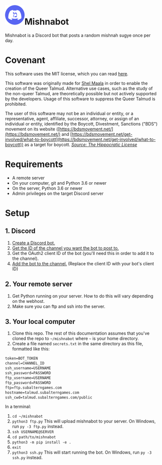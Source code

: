 # ![](logo_small.png)Mishnabot 

Mishnabot is a Discord bot that posts a random mishnah sugye once per day.

# Covenant

This software uses the MIT license, which you can read [here](LICENSE).

This software was originally made for [Shel Maala](https://www.shelmaala.com/) in order to enable the creation of the Queer Talmud. Alternative use cases, such as the study of the non-queer Talmud, are theoretically possible but not actively supported by the developers. Usage of this software to suppress the Queer Talmud is prohibited.

The user of this software may not be an individual or entity, or a representative, agent, affiliate, successor, attorney, or assign of an individual or entity, identified by the Boycott, Divestment, Sanctions ("BDS") movement on its website ([https://bdsmovement.net/](https://bdsmovement.net/) and [https://bdsmovement.net/get-involved/what-to-boycott](https://bdsmovement.net/get-involved/what-to-boycott)) as a target for boycott. *[Source: The Hippocratic License](https://firstdonoharm.dev/#hippocratic-license-3-0)*

# Requirements

- A remote server
- On your computer, git and Python 3.6 or newer
- On the server, Python 3.6 or newer
- Admin privileges on the target Discord server

# Setup 

## 1. Discord

1. [Create a Discord bot.](https://gizmodo.com/how-to-make-a-discord-bot-1847378375)
2. [Get the ID of the channel you want the bot to post to.](https://docs.statbot.net/docs/faq/general/how-find-id/)
3. Get the OAuth2 client ID of the bot (you'll need this in order to add it to the channel).
3. [Add the bot to the channel.](https://discord.com/oauth2/authorize?client_id=945422849622032395&scope=bot&permissions=0) (Replace the client ID with your bot's client ID)

## 2. Your remote server

1. Get Python running on your server. How to do this will vary depending on the webhost.
2. Make sure you can ftp and ssh into the server.

## 3. Your local computer

1. Clone this repo. The rest of this documentation assumes that you've cloned the repo to `~/mishnabot` where `~` is your home directory.
2. Create a file named `secrets.txt` in the same directory as this file, formatted like this:

```
token=BOT_TOKEN
channel=CHANNEL_ID
ssh_username=USERNAME
ssh_password=PASSWORD
ftp_username=USERNAME
ftp_password=PASSWORD
ftp=ftp.subalterngames.com
hostname=talmud.subalterngames.com
ssh_cwd=talmud.subalterngames.com/public
```

In a terminal:

1. `cd ~/mishnabot`
2. `python3 ftp.py` This will upload mishnabot to your server. On Windows, run `py -3 ftp.py` instead.
3. `ssh USERNAME@SERVER` 
4. `cd path/to/mishnabot`
5. `python3 -m pip install -e .`
6. `exit`
7. `python3 ssh.py` This will start running the bot. On Windows, run `py -3 ssh.py` instead.

